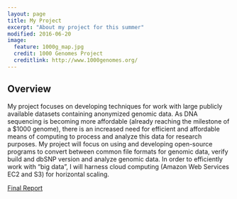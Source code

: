 ```yaml
---
layout: page
title: My Project
excerpt: "About my project for this summer"
modified: 2016-06-20
image:
  feature: 1000g_map.jpg
  credit: 1000 Genomes Project
  creditlink: http://www.1000genomes.org/
---
```


## Overview
My project focuses on developing techniques for work with large publicly available datasets containing anonymized genomic data.  As DNA sequencing is becoming more affordable (already reaching the milestone of a $1000 genome), there is an increased need for efficient and affordable means of computing to process and analyze this data for research purposes.  My project will focus on using and developing open-source programs to convert between common file formats for genomic data, verify build and dbSNP version and analyze genomic data.  In order to efficiently work with “big data”, I will harness cloud computing (Amazon Web Services EC2 and S3) for horizontal scaling.

[Final Report](/finalreport.pdf)
